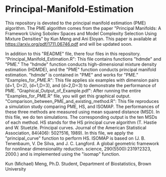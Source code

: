 # Principal-Manifold-Estimation

This repository is devoted to the principal manifold estimation (PME) algorithm. The PME algorithm comes from the paper "Principal Manifolds: A Framework Using Sobolev Spaces and Model Complexity Selection Using Mixture Densities" by Kun Meng and Ani Eloyan. This paper is available at https://arxiv.org/pdf/1711.06746.pdf and will be updated soon. 

In addition to this "README" file, there four files in this repository.
"Principal_Manifold_Estimation.R": This file contains functions "hdmde" and "PME." The "hdmde" function conducts high-dimensional mixture density estimation (HDMDE), and the "PME" function conducts principal manifold estimation. "hdmde" is contained in "PME" and works for "PME."
"Examples_for_PME.R": This file applies six examples with dimension pairs (d=1, D=2), (d=1,D=3), and (d=2,D=3) to demonstrate the performance of PME.
"Graphical_Output_of_Example.pdf": After running the entire "Examples_for_PME.R" file, you will get this graphical output.
"Comparison_between_PME_and_existing_method.R": This file reproduces a simulation study comparing PME, HS, and ISOMAP. The performances of these three methods are measured using mean squared distance (MSD). In this file, we do ten simulations. The corresponding output is the ten MSDs of each method. HS stands for the HS principal curve algorithm (T. Hastie and W. Stuetzle. Principal curves. Journal of the American Statistical Association, 84(406): 502?516, 1989). In this file, we apply the "principal_curve" function to perform HS. ISOMAP is based on (J. B. Tenenbaum, V. De Silva, and J. C. Langford. A global geometric framework for nonlinear dimensionality reduction. science, 290(5500):2319?2323, 2000.) and is implemented using the "isomap" function. 

Kun (Michael) Meng, 
Ph.D. Student,
Department of Biostatistics, 
Brown University